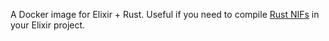 A Docker image for Elixir + Rust. Useful if you need to compile [Rust NIFs](https://github.com/hansihe/rustler) in your Elixir project.
